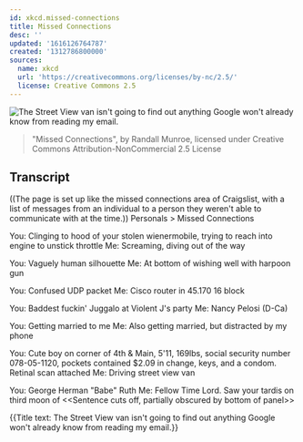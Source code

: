 ```yaml
---
id: xkcd.missed-connections
title: Missed Connections
desc: ''
updated: '1616126764787'
created: '1312786800000'
sources:
  name: xkcd
  url: 'https://creativecommons.org/licenses/by-nc/2.5/'
  license: Creative Commons 2.5
---
```

![The Street View van isn't going to find out anything Google won't already know from reading my email.](https://imgs.xkcd.com/comics/missed_connections.png)
> "Missed Connections", by Randall Munroe, licensed under Creative Commons Attribution-NonCommercial 2.5 License

## Transcript
((The page is set up like the missed connections area of Craigslist, with a list of messages from an individual to a person they weren't able to communicate with at the time.))
Personals > Missed Connections

You: Clinging to hood of your stolen wienermobile, trying to reach into engine to unstick throttle
Me: Screaming, diving out of the way

You: Vaguely human silhouette
Me: At bottom of wishing well with harpoon gun

You: Confused UDP packet
Me: Cisco router in 45.170
16 block

You: Baddest fuckin' Juggalo at Violent J's party
Me: Nancy Pelosi (D-Ca)

You: Getting married to me
Me: Also getting married, but distracted by my phone

You: Cute boy on corner of 4th & Main, 5'11, 169lbs, social security number 078-05-1120, pockets contained $2.09 in change, keys, and a condom. Retinal scan attached
Me: Driving street view van

You: George Herman "Babe" Ruth
Me: Fellow Time Lord. Saw your tardis on third moon of <<Sentence cuts off, partially obscured by bottom of panel>>

{{Title text: The Street View van isn't going to find out anything Google won't already know from reading my email.}}
